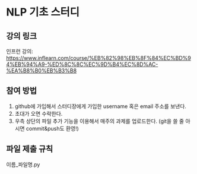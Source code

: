 # NLP 기초 스터디

## 강의 링크

인프런 강의:
https://www.inflearn.com/course/%EB%82%98%EB%8F%84%EC%BD%94%EB%94%A9-%ED%8C%8C%EC%9D%B4%EC%8D%AC-%EA%B8%B0%EB%B3%B8

## 참여 방법

1. github에 가입해서 스터디장에게 가입한 username 혹은 email 주소를 보낸다.
2. 초대가 오면 수락한다.
3. 우측 상단의 파일 추가 기능을 이용해서 매주의 과제를 업로드한다. (git을 쓸 줄 아시면 commit&push도 환영!)

## 파일 제출 규칙

이름_파일명.py